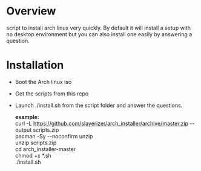 # Overview

script to install arch linux very quickly. By default it will install a setup with no desktop environment but you can also install one easily by answering a question.

# Installation

- Boot the Arch linux iso
- Get the scripts from this repo
- Launch ./install.sh from the script folder and answer the questions.

  **example:**  
  curl -L https://github.com/slayerizer/arch_installer/archive/master.zip --  output scripts.zip    
  pacman -Sy --noconfirm unzip    
  unzip scripts.zip  
  cd arch_installer-master  
  chmod +x *.sh  
  ./install.sh  
